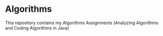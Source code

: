 # Algorithms

This repository contains my Algorithms Assignments (Analyzing Algorithms and Coding Algorithms in Java)
